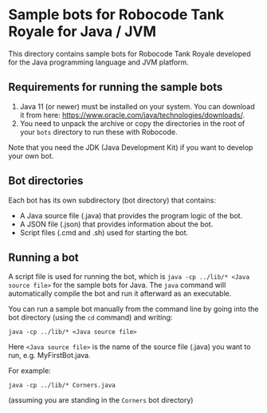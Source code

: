 # Sample bots for Robocode Tank Royale for Java / JVM

This directory contains sample bots for Robocode Tank Royale developed for the Java programming language and JVM
platform.

## Requirements for running the sample bots

1. Java 11 (or newer) must be installed on your system. You can download it from here:
   https://www.oracle.com/java/technologies/downloads/.
2. You need to unpack the archive or copy the directories in the root of your `bots` directory to run these with
   Robocode.

Note that you need the JDK (Java Development Kit) if you want to develop your own bot.

## Bot directories

Each bot has its own subdirectory (bot directory) that contains:

* A Java source file (.java) that provides the program logic of the bot.
* A JSON file (.json) that provides information about the bot.
* Script files (.cmd and .sh) used for starting the bot.

## Running a bot

A script file is used for running the bot, which is `java -cp ../lib/* <Java source file>` for the sample bots for Java.
The `java` command will automatically compile the bot and run it afterward as an executable.

You can run a sample bot manually from the command line by going into the bot directory (using the `cd` command) and
writing:

    java -cp ../lib/* <Java source file>

Here `<Java source file>` is the name of the source file (.java) you want to run, e.g. MyFirstBot.java.

For example:

    java -cp ../lib/* Corners.java

(assuming you are standing in the `Corners` bot directory)